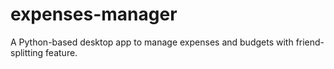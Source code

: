 # expenses-manager
A Python-based desktop app to manage expenses and budgets with friend-splitting feature.
